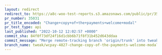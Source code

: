 ```yaml
---
layout: redirect
redirect_to: https://a8c-woo-test-reports.s3.amazonaws.com/public/pr/35031/api/index.html
pr_number: 35031
pr_title_encoded: "Change+copy+of+the+payments+welcome+modal"
pr_test_type: api
last_published: "2022-10-12 12:02:57 +0000"
commit_sha: 84f0f73df24f16d1cbb6b71f8f31b452d643ddaa
commit_message: "Merge remote-tracking branch 'origin/trunk' into tweak/wcpay-4827-cha…"
branch_name: tweak/wcpay-4827-change-copy-of-the-payments-welcome-modal
---
```

